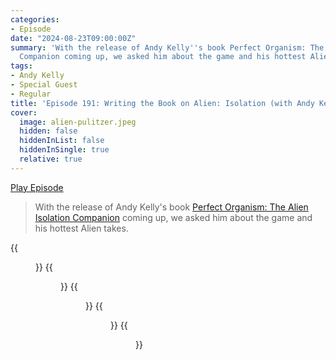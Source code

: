 ```yaml
---
categories:
- Episode
date: "2024-08-23T09:00:00Z"
summary: 'With the release of Andy Kelly''s book Perfect Organism: The Alien Isolation
  Companion coming up, we asked him about the game and his hottest Alien takes.'
tags:
- Andy Kelly
- Special Guest
- Regular
title: 'Episode 191: Writing the Book on Alien: Isolation (with Andy Kelly)'
cover: 
  image: alien-pulitzer.jpeg
  hidden: false
  hiddenInList: false
  hiddenInSingle: true
  relative: true
---
```


[Play Episode](https://www.patreon.com/posts/episode-191-book-110613863)
> With the release of Andy Kelly's book [Perfect Organism: The Alien Isolation Companion](https://unbound.com/books/perfect-organism) coming up, we asked him about the game and his hottest Alien takes.

{{<figure 
    src="perfect-organism.jpeg" 
    alt="Perfect Organism" >}}
{{<figure 
    src="perfect-organism-extract.jpeg" 
    alt="Perfect Organism" >}}
{{<figure 
    src="alien-pulitzer.jpeg" 
    alt="Perfect Organism" >}}
{{<figure 
    src="ron-cobb.jpeg" 
    caption="Image Credit: Ron Cobb" 
    alt="Ron Cobb">}}
{{<figure 
    src="alien-isolation-icons.jpeg" 
    caption="Image Credit: Jon McKellan" 
    alt="Perfect Organism">}}

